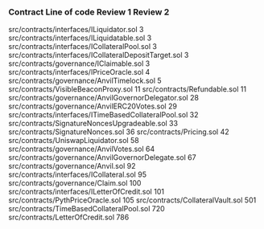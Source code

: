  ### Contract                                              Line of code     Review 1     Review 2

src/contracts/interfaces/ILiquidator.sol                        3
src/contracts/interfaces/ILiquidatable.sol                      3
src/contracts/interfaces/ICollateralPool.sol                    3
src/contracts/interfaces/ICollateralDepositTarget.sol           3
src/contracts/governance/IClaimable.sol                         3
src/contracts/interfaces/IPriceOracle.sol                       4
src/contracts/governance/AnvilTimelock.sol                      5
src/contracts/VisibleBeaconProxy.sol                            11
src/contracts/Refundable.sol                                    11
src/contracts/governance/AnvilGovernorDelegator.sol             28
src/contracts/governance/AnvilERC20Votes.sol                    29
src/contracts/interfaces/ITimeBasedCollateralPool.sol           32
src/contracts/SignatureNoncesUpgradeable.sol                    33
src/contracts/SignatureNonces.sol                               36
src/contracts/Pricing.sol                                       42
src/contracts/UniswapLiquidator.sol                             58
src/contracts/governance/AnvilVotes.sol                         64
src/contracts/governance/AnvilGovernorDelegate.sol              67
src/contracts/governance/Anvil.sol                              92
src/contracts/interfaces/ICollateral.sol                        95
src/contracts/governance/Claim.sol                             100
src/contracts/interfaces/ILetterOfCredit.sol                   101
src/contracts/PythPriceOracle.sol                              105
src/contracts/CollateralVault.sol                              501
src/contracts/TimeBasedCollateralPool.sol                      720
src/contracts/LetterOfCredit.sol                               786





